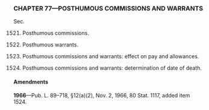 ### **CHAPTER 77—POSTHUMOUS COMMISSIONS AND WARRANTS** ###

Sec.

1521. Posthumous commissions.

1522. Posthumous warrants.

1523. Posthumous commissions and warrants: effect on pay and allowances.

1524. Posthumous commissions and warrants: determination of date of death.

#### Amendments ####

**1966**—Pub. L. 89–718, §12(a)(2), Nov. 2, 1966, 80 Stat. 1117, added item 1524.